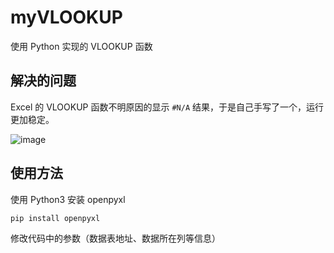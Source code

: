 # myVLOOKUP
使用 Python 实现的 VLOOKUP 函数

## 解决的问题
Excel 的 VLOOKUP 函数不明原因的显示 `#N/A` 结果，于是自己手写了一个，运行更加稳定。

![image](https://user-images.githubusercontent.com/38482112/132281887-1e72f48b-b7eb-498d-a3e4-70659a365a95.png)
## 使用方法
使用 Python3
安装 openpyxl
``` shell
pip install openpyxl
```
修改代码中的参数（数据表地址、数据所在列等信息）
